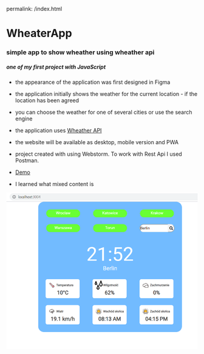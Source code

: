 permalink: /index.html

# WheaterApp

### simple app to show wheather using wheather api 
##### one of my first project with JavaScript

* the appearance of the application was first designed in Figma 
* the application initially shows the weather for the current location - if the location has been agreed  
* you can choose the weather for one of several cities or use the search engine
* the application uses [Wheather API](https://www.weatherapi.com/)
* the website will be available as desktop, mobile version and PWA
* project created with using Webstorm. To work with Rest Api I used Postman.
* [Demo](https://maczi01.github.io/WheaterApp/)


* I learned what mixed content is

![screenshot](https://github.com/Maczi01/WheaterApp/blob/master/src/assets/img/index.png?raw=true)

